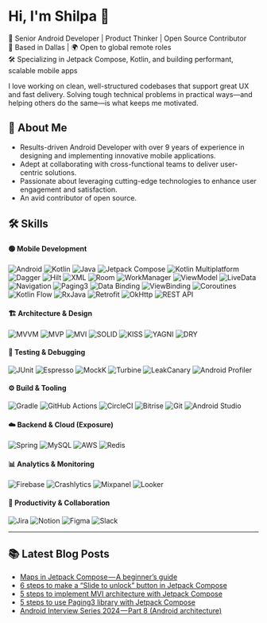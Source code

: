 # Hi, I'm Shilpa 👋

🌱 Senior Android Developer | Product Thinker | Open Source Contributor  
📍 Based in Dallas | 🌍 Open to global remote roles  
🛠️ Specializing in Jetpack Compose, Kotlin, and building performant, scalable mobile apps

I love working on clean, well-structured codebases that support great UX and fast delivery. Solving tough technical problems in practical ways—and helping others do the same—is what keeps me motivated.


## 🚀 About Me

* Results-driven Android Developer with over 9 years of experience in designing and implementing innovative mobile applications. 
* Adept at collaborating with cross-functional teams to deliver user-centric solutions. 
* Passionate about leveraging cutting-edge technologies to enhance user engagement and satisfaction.
* An avid contributor of open source. 


## 🛠 Skills

#### 🟢 Mobile Development

![Android](https://img.shields.io/badge/-Android-3DDC84?style=for-the-badge&logo=android&logoColor=white)
![Kotlin](https://img.shields.io/badge/-Kotlin-7F52FF?style=for-the-badge&logo=kotlin&logoColor=white)
![Java](https://img.shields.io/badge/-Java-ED8B00?style=for-the-badge&logo=java&logoColor=white)
![Jetpack Compose](https://img.shields.io/badge/-Jetpack%20Compose-4285F4?style=for-the-badge&logo=jetpackcompose&logoColor=white)
![Kotlin Multiplatform](https://img.shields.io/badge/-Kotlin_Multiplatform-7F52FF?style=for-the-badge&logo=kotlin&logoColor=white)
![Dagger](https://img.shields.io/badge/-Dagger-00C7B7?style=for-the-badge&logo=dagger&logoColor=white)
![Hilt](https://img.shields.io/badge/-Hilt-34A853?style=for-the-badge&logo=android&logoColor=white)
![XML](https://img.shields.io/badge/-XML-8E44AD?style=for-the-badge&logo=w3c&logoColor=white)
![Room](https://img.shields.io/badge/-Room-CC0000?style=for-the-badge)
![WorkManager](https://img.shields.io/badge/-WorkManager-263238?style=for-the-badge)
![ViewModel](https://img.shields.io/badge/-ViewModel-9C27B0?style=for-the-badge)
![LiveData](https://img.shields.io/badge/-LiveData-03A9F4?style=for-the-badge)
![Navigation](https://img.shields.io/badge/-Navigation%20Component-009688?style=for-the-badge)
![Paging3](https://img.shields.io/badge/-Paging3-607D8B?style=for-the-badge)
![Data Binding](https://img.shields.io/badge/-Data%20Binding-8D6E63?style=for-the-badge)
![ViewBinding](https://img.shields.io/badge/-ViewBinding-6D4C41?style=for-the-badge)
![Coroutines](https://img.shields.io/badge/-Coroutines-00599C?style=for-the-badge)
![Kotlin Flow](https://img.shields.io/badge/-Kotlin%20Flow-283593?style=for-the-badge)
![RxJava](https://img.shields.io/badge/-RxJava-B7178C?style=for-the-badge)
![Retrofit](https://img.shields.io/badge/-Retrofit-00796B?style=for-the-badge)
![OkHttp](https://img.shields.io/badge/-OkHttp-455A64?style=for-the-badge)
![REST API](https://img.shields.io/badge/-REST%20APIs-0091EA?style=for-the-badge)

#### 🏗 Architecture & Design

![MVVM](https://img.shields.io/badge/-MVVM-0062AD?style=for-the-badge)
![MVP](https://img.shields.io/badge/-MVP-4A148C?style=for-the-badge)
![MVI](https://img.shields.io/badge/-MVI-1B5E20?style=for-the-badge)
![SOLID](https://img.shields.io/badge/-SOLID%20Principles-FF6F00?style=for-the-badge)
![KISS](https://img.shields.io/badge/-KISS%20Principle-00838F?style=for-the-badge)
![YAGNI](https://img.shields.io/badge/-YAGNI-455A64?style=for-the-badge)
![DRY](https://img.shields.io/badge/-DRY%20Principle-795548?style=for-the-badge)

#### 🧪 Testing & Debugging

![JUnit](https://img.shields.io/badge/-JUnit-25A162?style=for-the-badge)
![Espresso](https://img.shields.io/badge/-Espresso-795548?style=for-the-badge)
![MockK](https://img.shields.io/badge/-MockK-512DA8?style=for-the-badge)
![Turbine](https://img.shields.io/badge/-Turbine-5D4037?style=for-the-badge)
![LeakCanary](https://img.shields.io/badge/-LeakCanary-FBC02D?style=for-the-badge)
![Android Profiler](https://img.shields.io/badge/-Android%20Profiler-37474F?style=for-the-badge)

#### ⚙️ Build & Tooling

![Gradle](https://img.shields.io/badge/-Gradle-02303A?style=for-the-badge&logo=gradle)
![GitHub Actions](https://img.shields.io/badge/-GitHub%20Actions-2088FF?style=for-the-badge&logo=githubactions)
![CircleCI](https://img.shields.io/badge/-CircleCI-343434?style=for-the-badge&logo=circleci&logoColor=white)
![Bitrise](https://img.shields.io/badge/-Bitrise-683D87?style=for-the-badge&logo=bitrise)
![Git](https://img.shields.io/badge/-Git-F05032?style=for-the-badge&logo=git&logoColor=white)
![Android Studio](https://img.shields.io/badge/-Android%20Studio-3DDC84?style=for-the-badge&logo=androidstudio)

#### ☁️ Backend & Cloud (Exposure)

![Spring](https://img.shields.io/badge/-Spring-6DB33F?style=for-the-badge&logo=spring)
![MySQL](https://img.shields.io/badge/-MySQL-4479A1?style=for-the-badge&logo=mysql)
![AWS](https://img.shields.io/badge/-AWS-232F3E?style=for-the-badge&logo=amazonaws&logoColor=white)
![Redis](https://img.shields.io/badge/-Redis-DC382D?style=for-the-badge&logo=redis)

#### 📊 Analytics & Monitoring

![Firebase](https://img.shields.io/badge/-Firebase-FFCA28?style=for-the-badge&logo=firebase)
![Crashlytics](https://img.shields.io/badge/-Crashlytics-1E88E5?style=for-the-badge)
![Mixpanel](https://img.shields.io/badge/-Mixpanel-8E24AA?style=for-the-badge)
![Looker](https://img.shields.io/badge/-Looker-0B9BD7?style=for-the-badge)

#### 🧩 Productivity & Collaboration

![Jira](https://img.shields.io/badge/-Jira-0052CC?style=for-the-badge&logo=jira)
![Notion](https://img.shields.io/badge/-Notion-000000?style=for-the-badge&logo=notion)
![Figma](https://img.shields.io/badge/-Figma-F24E1E?style=for-the-badge&logo=figma)
![Slack](https://img.shields.io/badge/-Slack-4A154B?style=for-the-badge&logo=slack)

---

## 📚 Latest Blog Posts

<!-- BLOG-POST-LIST:START -->
- [Maps in Jetpack Compose — A beginner’s guide](https://blog.kotlin-academy.com/maps-in-jetpack-compose-a-beginners-guide-a7f01e1c3ff4?source=rss-b69ba9cd4ff2------2)
- [6 steps to make a “Slide to unlock” button in Jetpack Compose](https://proandroiddev.com/6-steps-to-make-a-slide-to-unlock-button-in-jetpack-compose-ee9398cecf5f?source=rss-b69ba9cd4ff2------2)
- [5 steps to implement MVI architecture with Jetpack Compose](https://blog.kotlin-academy.com/5-steps-to-implement-mvi-architecture-with-jetpack-compose-383c4f72406f?source=rss-b69ba9cd4ff2------2)
- [5 steps to use Paging3 library with Jetpack Compose](https://blog.kotlin-academy.com/5-steps-to-use-paging3-library-with-jetpack-compose-6ecbceda6ff9?source=rss-b69ba9cd4ff2------2)
- [Android Interview Series 2024 — Part 8 &lpar;Android architecture&rpar;](https://proandroiddev.com/android-interview-series-2024-part-8-android-architecture-07ca74eee000?source=rss-b69ba9cd4ff2------2)
<!-- BLOG-POST-LIST:END -->
